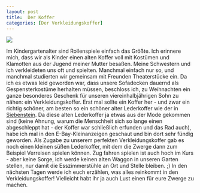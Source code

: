 ```yaml
---
layout: post
title:  Der Koffer
categories: [Der Verkleidungskoffer]
---
```


![](/images/2021-12-16-verkleidungskoffer.JPG)

Im Kindergartenalter sind Rollenspiele einfach das Größte.
Ich erinnere mich, dass wir als Kinder einen alten Koffer voll mit Kostümen und Klamotten aus der Jugend meiner Mutter besaßen.
Meine Schwestern und ich verkleideten uns oft und spielten. Manchmal einfach nur so, und manchmal studierten wir gemeinsam mit Freunden Theaterstücke ein.
Da ich es etwas leid geworden war, dass unsere Sofadecken dauernd als Gespensterkostüme herhalten müssen, beschloss ich, zu Weihnachten ein ganze besonderes Geschenk für unseren viereinhalbjährigen Sohn zu nähen: ein Verkleidungskoffer.
Erst mal sollte ein Koffer her - und zwar ein richtig schöner, am besten so ein schöner alter Lederkoffer wie der in [Siebenstein](https://de.wikipedia.org/wiki/Siebenstein).
Da diese alten Lederkoffer ja etwas aus der Mode gekommen sind (keine Ahnung, warum die Menschheit sich so lange einen abgeschleppt hat - der Koffer war schließlich erfunden und das Rad auch), habe ich mal in den E-Bay-Kleinanzeigen geschaut und bin dort sehr fündig geworden.
Als Zugabe zu unserem perfekten Verkleidungskoffer gab es noch einen kleinen süßen Lederkoffer, mit dem die Zwerge dann zum Beispiel Verreisen spielen können.
Zug fahren spielen ist auch hoch im Kurs - aber keine Sorge, ich werde keinen alten Waggon in unseren Garten stellen, nur damit die Esszimmerstühle an Ort und Stelle bleiben. ;)
In den nächsten Tagen werde ich euch erzählen, was alles reinkommt in den Verkleidungskoffer! Vielleicht habt ihr ja auch Lust einen für eure Zwerge zu machen.
